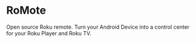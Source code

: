 # RoMote
Open source Roku remote. Turn your Android Device into a control center for your Roku Player and Roku TV.

